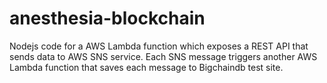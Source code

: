 # anesthesia-blockchain
Nodejs code for a AWS Lambda function which exposes a REST API that sends data to AWS SNS service. Each SNS message triggers another AWS Lambda function that saves each message to Bigchaindb test site.
